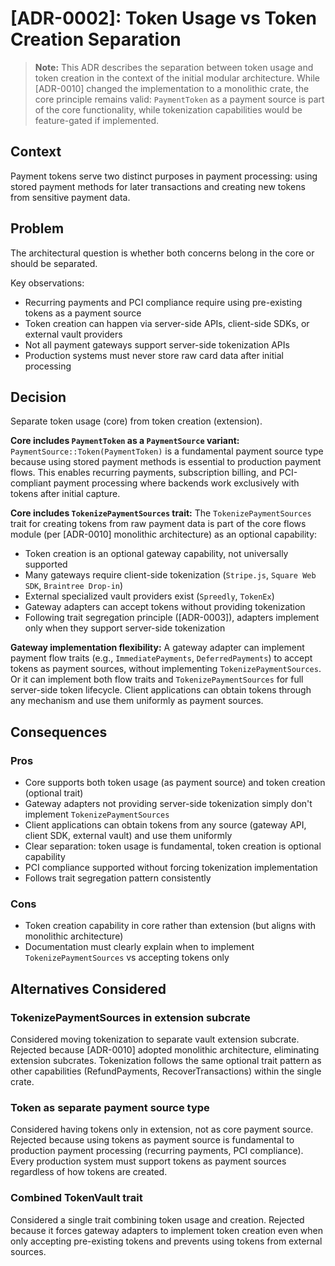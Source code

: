 # [ADR-0002]: Token Usage vs Token Creation Separation

> **Note:** This ADR describes the separation between token usage and token creation in the context of the initial modular architecture. While [ADR-0010] changed the implementation to a monolithic crate, the core principle remains valid: `PaymentToken` as a payment source is part of the core functionality, while tokenization capabilities would be feature-gated if implemented.

## Context

Payment tokens serve two distinct purposes in payment processing: using stored payment methods for later transactions and creating new tokens from sensitive payment data.

## Problem

The architectural question is whether both concerns belong in the core or should be separated.

Key observations:
- Recurring payments and PCI compliance require using pre-existing tokens as a payment source
- Token creation can happen via server-side APIs, client-side SDKs, or external vault providers
- Not all payment gateways support server-side tokenization APIs
- Production systems must never store raw card data after initial processing

## Decision

Separate token usage (core) from token creation (extension).

**Core includes `PaymentToken` as a `PaymentSource` variant:**
`PaymentSource::Token(PaymentToken)` is a fundamental payment source type because using stored payment methods is essential to production payment flows. This enables recurring payments, subscription billing, and PCI-compliant payment processing where backends work exclusively with tokens after initial capture.

**Core includes `TokenizePaymentSources` trait:**
The `TokenizePaymentSources` trait for creating tokens from raw payment data is part of the core flows module (per [ADR-0010] monolithic architecture) as an optional capability:
- Token creation is an optional gateway capability, not universally supported
- Many gateways require client-side tokenization (`Stripe.js`, `Square Web SDK`, `Braintree Drop-in`)
- External specialized vault providers exist (`Spreedly`, `TokenEx`)
- Gateway adapters can accept tokens without providing tokenization
- Following trait segregation principle ([ADR-0003]), adapters implement only when they support server-side tokenization

**Gateway implementation flexibility:**
A gateway adapter can implement payment flow traits (e.g., `ImmediatePayments`, `DeferredPayments`) to accept tokens as payment sources, without implementing `TokenizePaymentSources`. Or it can implement both flow traits and `TokenizePaymentSources` for full server-side token lifecycle. Client applications can obtain tokens through any mechanism and use them uniformly as payment sources.

## Consequences

### Pros
- Core supports both token usage (as payment source) and token creation (optional trait)
- Gateway adapters not providing server-side tokenization simply don't implement `TokenizePaymentSources`
- Client applications can obtain tokens from any source (gateway API, client SDK, external vault) and use them uniformly
- Clear separation: token usage is fundamental, token creation is optional capability
- PCI compliance supported without forcing tokenization implementation
- Follows trait segregation pattern consistently

### Cons
- Token creation capability in core rather than extension (but aligns with monolithic architecture)
- Documentation must clearly explain when to implement `TokenizePaymentSources` vs accepting tokens only

## Alternatives Considered

### TokenizePaymentSources in extension subcrate
Considered moving tokenization to separate vault extension subcrate. Rejected because [ADR-0010] adopted monolithic architecture, eliminating extension subcrates. Tokenization follows the same optional trait pattern as other capabilities (RefundPayments, RecoverTransactions) within the single crate.

### Token as separate payment source type
Considered having tokens only in extension, not as core payment source. Rejected because using tokens as payment source is fundamental to production payment processing (recurring payments, PCI compliance). Every production system must support tokens as payment sources regardless of how tokens are created.

### Combined TokenVault trait
Considered a single trait combining token usage and creation. Rejected because it forces gateway adapters to implement token creation even when only accepting pre-existing tokens and prevents using tokens from external sources.